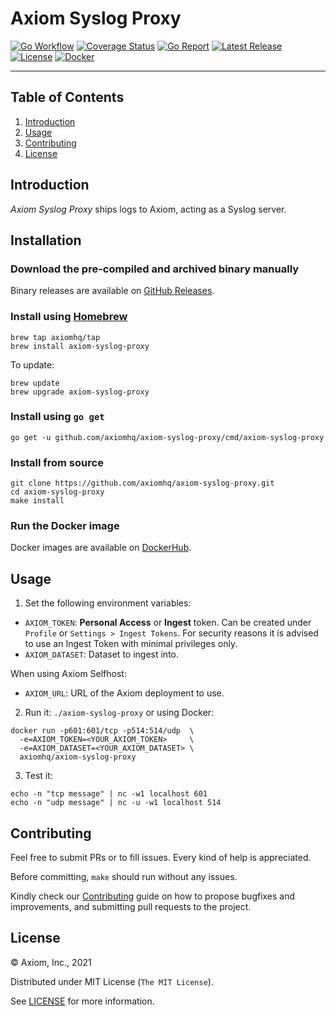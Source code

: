 # Axiom Syslog Proxy

[![Go Workflow][go_workflow_badge]][go_workflow]
[![Coverage Status][coverage_badge]][coverage]
[![Go Report][report_badge]][report]
[![Latest Release][release_badge]][release]
[![License][license_badge]][license]
[![Docker][docker_badge]][docker]

---

## Table of Contents

1. [Introduction](#introduction)
1. [Usage](#usage)
1. [Contributing](#contributing)
1. [License](#license)

## Introduction

_Axiom Syslog Proxy_ ships logs to Axiom, acting as a Syslog server.

## Installation

### Download the pre-compiled and archived binary manually

Binary releases are available on [GitHub Releases][2].

  [2]: https://github.com/axiomhq/axiom-syslog-proxy/releases/latest

### Install using [Homebrew](https://brew.sh)

```shell
brew tap axiomhq/tap
brew install axiom-syslog-proxy
```

To update:

```shell
brew update
brew upgrade axiom-syslog-proxy
```

### Install using `go get`

```shell
go get -u github.com/axiomhq/axiom-syslog-proxy/cmd/axiom-syslog-proxy
```

### Install from source

```shell
git clone https://github.com/axiomhq/axiom-syslog-proxy.git
cd axiom-syslog-proxy
make install
```

### Run the Docker image

Docker images are available on [DockerHub][docker].

## Usage

1. Set the following environment variables:

* `AXIOM_TOKEN`: **Personal Access** or **Ingest** token. Can be
  created under `Profile` or `Settings > Ingest Tokens`. For security reasons
  it is advised to use an Ingest Token with minimal privileges only.
* `AXIOM_DATASET`: Dataset to ingest into.

When using Axiom Selfhost:

* `AXIOM_URL`: URL of the Axiom deployment to use.

2. Run it: `./axiom-syslog-proxy` or using Docker:

```shell
docker run -p601:601/tcp -p514:514/udp  \
  -e=AXIOM_TOKEN=<YOUR_AXIOM_TOKEN>     \
  -e=AXIOM_DATASET=<YOUR_AXIOM_DATASET> \
  axiomhq/axiom-syslog-proxy
```

3. Test it:

```shell
echo -n "tcp message" | nc -w1 localhost 601
echo -n "udp message" | nc -u -w1 localhost 514
```

## Contributing

Feel free to submit PRs or to fill issues. Every kind of help is appreciated. 

Before committing, `make` should run without any issues.

Kindly check our [Contributing](Contributing.md) guide on how to propose
bugfixes and improvements, and submitting pull requests to the project.

## License

&copy; Axiom, Inc., 2021

Distributed under MIT License (`The MIT License`).

See [LICENSE](LICENSE) for more information.

<!-- Badges -->

[go_workflow]: https://github.com/axiomhq/axiom-syslog-proxy/actions/workflows/push.yml
[go_workflow_badge]: https://img.shields.io/github/workflow/status/axiomhq/axiom-syslog-proxy/Push?style=flat-square&ghcache=unused
[coverage]: https://codecov.io/gh/axiomhq/axiom-syslog-proxy
[coverage_badge]: https://img.shields.io/codecov/c/github/axiomhq/axiom-syslog-proxy.svg?style=flat-square&ghcache=unused
[report]: https://goreportcard.com/report/github.com/axiomhq/axiom-syslog-proxy
[report_badge]: https://goreportcard.com/badge/github.com/axiomhq/axiom-syslog-proxy?style=flat-square&ghcache=unused
[release]: https://github.com/axiomhq/axiom-syslog-proxy/releases/latest
[release_badge]: https://img.shields.io/github/release/axiomhq/axiom-syslog-proxy.svg?style=flat-square&ghcache=unused
[license]: https://opensource.org/licenses/MIT
[license_badge]: https://img.shields.io/github/license/axiomhq/axiom-syslog-proxy.svg?color=blue&style=flat-square&ghcache=unused
[docker]: https://hub.docker.com/r/axiomhq/axiom-syslog-proxy
[docker_badge]: https://img.shields.io/docker/pulls/axiomhq/axiom-syslog-proxy.svg?style=flat-square&ghcache=unused
